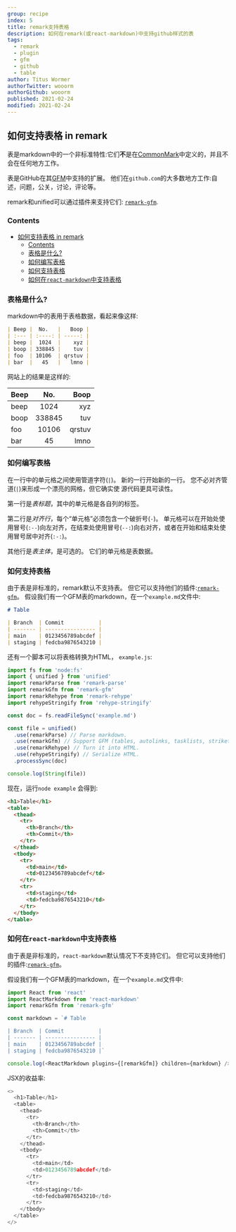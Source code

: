 ```yaml
---
group: recipe
index: 5
title: remark支持表格
description: 如何在remark(或react-markdown)中支持github样式的表
tags:
  - remark
  - plugin
  - gfm
  - github
  - table
author: Titus Wormer
authorTwitter: wooorm
authorGithub: wooorm
published: 2021-02-24
modified: 2021-02-24
---
```


## 如何支持表格 in remark

表是markdown中的一个非标准特性:它们**不**是在[CommonMark][]中定义的，并且不会在任何地方工作。

表是GitHub在其[GFM][]中支持的扩展。
他们在`github.com`的大多数地方工作:自述，问题，公关，讨论，评论等。

remark和unified可以通过插件来支持它们: [`remark-gfm`][remark-gfm].

### Contents

- [如何支持表格 in remark](#如何支持表格-in-remark)
  - [Contents](#contents)
  - [表格是什么?](#表格是什么)
  - [如何编写表格](#如何编写表格)
  - [如何支持表格](#如何支持表格)
  - [如何在`react-markdown`中支持表格](#如何在react-markdown中支持表格)

### 表格是什么?

markdown中的表用于表格数据，看起来像这样:

```markdown
| Beep |  No.   |   Boop |
| :--- | :----: | -----: |
| beep |  1024  |    xyz |
| boop | 338845 |    tuv |
| foo  | 10106  | qrstuv |
| bar  |   45   |   lmno |
```

网站上的结果是这样的:

| Beep |  No.   |   Boop |
| :--- | :----: | -----: |
| beep |  1024  |    xyz |
| boop | 338845 |    tuv |
| foo  | 10106  | qrstuv |
| bar  |   45   |   lmno |

### 如何编写表格

在一行中的单元格之间使用管道字符(`|`)。
新的一行开始新的一行。
您不必对齐管道(`|`)来形成一个漂亮的网格，但它确实使
源代码更具可读性。

第一行是*表标题*，其中的单元格是各自列的标签。

第二行是*对齐行*，每个“单元格”必须包含一个破折号(`-`)。
单元格可以在开始处使用冒号(`:--`)向左对齐，在结束处使用冒号(`--:`)向右对齐，或者在开始和结束处使用冒号居中对齐(`:-:`)。

其他行是*表主体*，是可选的。
它们的单元格是表数据。

### 如何支持表格

由于表是非标准的，remark默认不支持表。
但它可以支持他们的插件:[`remark-gfm`][remark-gfm]。
假设我们有一个GFM表的markdown，在一个`example.md`文件中:

```markdown
# Table

| Branch  | Commit           |
| ------- | ---------------- |
| main    | 0123456789abcdef |
| staging | fedcba9876543210 |
```

还有一个脚本可以将表格转换为HTML， `example.js`:

```javascript
import fs from 'node:fs'
import { unified } from 'unified'
import remarkParse from 'remark-parse'
import remarkGfm from 'remark-gfm'
import remarkRehype from 'remark-rehype'
import rehypeStringify from 'rehype-stringify'

const doc = fs.readFileSync('example.md')

const file = unified()
  .use(remarkParse) // Parse markdown.
  .use(remarkGfm) // Support GFM (tables, autolinks, tasklists, strikethrough).
  .use(remarkRehype) // Turn it into HTML.
  .use(rehypeStringify) // Serialize HTML.
  .processSync(doc)

console.log(String(file))
```

现在，运行`node example` 会得到:

```html
<h1>Table</h1>
<table>
  <thead>
    <tr>
      <th>Branch</th>
      <th>Commit</th>
    </tr>
  </thead>
  <tbody>
    <tr>
      <td>main</td>
      <td>0123456789abcdef</td>
    </tr>
    <tr>
      <td>staging</td>
      <td>fedcba9876543210</td>
    </tr>
  </tbody>
</table>
```

### 如何在`react-markdown`中支持表格

由于表是非标准的，`react-markdown`默认情况下不支持它们。
但它可以支持他们的插件:[`remark-gfm`][remark-gfm]。

假设我们有一个GFM表的markdown，在一个`example.md`文件中:

```js
import React from 'react'
import ReactMarkdown from 'react-markdown'
import remarkGfm from 'remark-gfm'

const markdown = `# Table

| Branch  | Commit           |
| ------- | ---------------- |
| main    | 0123456789abcdef |
| staging | fedcba9876543210 |`

console.log(<ReactMarkdown plugins={[remarkGfm]} children={markdown} />)
```

JSX的收益率:

```javascript
<>
  <h1>Table</h1>
  <table>
    <thead>
      <tr>
        <th>Branch</th>
        <th>Commit</th>
      </tr>
    </thead>
    <tbody>
      <tr>
        <td>main</td>
        <td>0123456789abcdef</td>
      </tr>
      <tr>
        <td>staging</td>
        <td>fedcba9876543210</td>
      </tr>
    </tbody>
  </table>
</>
```

[commonmark]: https://commonmark.org
[gfm]: https://github.github.com/gfm/
[remark-gfm]: https://github.com/remarkjs/remark-gfm
